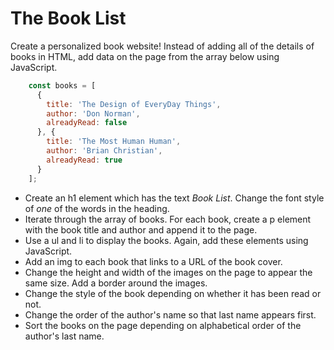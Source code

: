 # The Book List
Create a personalized book website! Instead of adding all of the details of books in HTML, add data on the page from the array below using JavaScript.

```javascript
    const books = [
      {
        title: 'The Design of EveryDay Things',
        author: 'Don Norman',
        alreadyRead: false
      }, {
        title: 'The Most Human Human',
        author: 'Brian Christian',
        alreadyRead: true
      }
    ];
```
  
* Create an h1 element which has the text _Book List_. Change the font style of _one_ of the words in the heading. 
* Iterate through the array of books. For each book, create a p element with the book title and author and append it to the page.
* Use a ul and li to display the books. Again, add these elements using JavaScript.
* Add an img to each book that links to a URL of the book cover.
* Change the height and width of the images on the page to appear the same size. Add a border around the images.
* Change the style of the book depending on whether it has been read or not.
* Change the order of the author's name so that last name appears first. 
* Sort the books on the page depending on alphabetical order of the author's last name.

